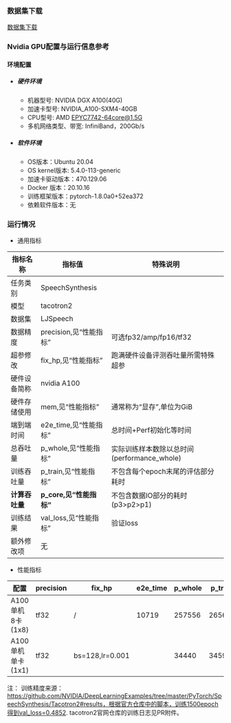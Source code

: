 ### 数据集下载

[数据集下载](../../benchmarks/tacotron2/README.md#数据集下载地址)

### Nvidia GPU配置与运行信息参考
#### 环境配置

- ##### 硬件环境
    - 机器型号: NVIDIA DGX A100(40G) 
    - 加速卡型号: NVIDIA_A100-SXM4-40GB
    - CPU型号: AMD EPYC7742-64core@1.5G
    - 多机网络类型、带宽: InfiniBand，200Gb/s

- ##### 软件环境
   - OS版本：Ubuntu 20.04
   - OS kernel版本: 5.4.0-113-generic     
   - 加速卡驱动版本：470.129.06
   - Docker 版本：20.10.16
   - 训练框架版本：pytorch-1.8.0a0+52ea372
   - 依赖软件版本：无


### 运行情况
* 通用指标

| 指标名称       | 指标值                  | 特殊说明                                    |
| -------------- | ----------------------- | ------------------------------------------- |
| 任务类别       | SpeechSynthesis         |                                             |
| 模型           | tacotron2               |                                             |
| 数据集         | LJSpeech                |                                             |
| 数据精度       | precision,见“性能指标”  | 可选fp32/amp/fp16/tf32                      |
| 超参修改       | fix_hp,见“性能指标”     | 跑满硬件设备评测吞吐量所需特殊超参          |
| 硬件设备简称   | nvidia A100             |                                             |
| 硬件存储使用   | mem,见“性能指标”        | 通常称为“显存”,单位为GiB                    |
| 端到端时间     | e2e_time,见“性能指标”   | 总时间+Perf初始化等时间                     |
| 总吞吐量       | p_whole,见“性能指标”    | 实际训练样本数除以总时间(performance_whole) |
| 训练吞吐量     | p_train,见“性能指标”    | 不包含每个epoch末尾的评估部分耗时           |
| **计算吞吐量** | **p_core,见“性能指标”** | 不包含数据IO部分的耗时(p3>p2>p1)            |
| 训练结果       | val_loss,见“性能指标”   | 验证loss                                    |
| 额外修改项     | 无                      |                                             |

* 性能指标

| 配置              | precision | fix_hp          | e2e_time | p_whole | p_train | p_core | val_loss | mem       |
| ----------------- | --------- | --------------- | -------- | ------- | ------- | ------ | -------- | --------- |
| A100单机8卡(1x8)  | tf32      | /               | 10719    | 257556  | 265661  | 280476 | 0.4774   | 37.5/40.0 |
| A100单机单卡(1x1) | tf32      | bs=128,lr=0.001 |          | 34440   | 34591   | 35562  |          | 35.2/40.0 |



注：
训练精度来源：https://github.com/NVIDIA/DeepLearningExamples/tree/master/PyTorch/SpeechSynthesis/Tacotron2#results，根据官方仓库中的脚本，训练1500epoch得到val_loss=0.4852.
tacotron2官网仓库的训练日志见PR附件。

